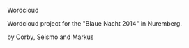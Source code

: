 Wordcloud

Wordcloud project for the "Blaue Nacht 2014" in Nuremberg. 

by Corby, Seismo and Markus
